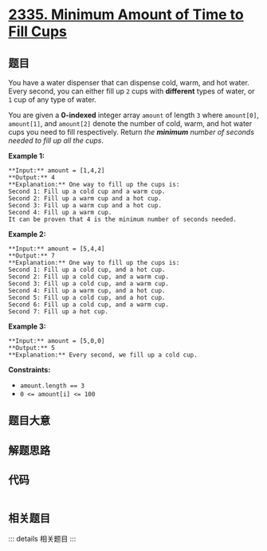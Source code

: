 # [2335. Minimum Amount of Time to Fill Cups](https://leetcode.com/problems/minimum-amount-of-time-to-fill-cups)

## 题目

You have a water dispenser that can dispense cold, warm, and hot water. Every
second, you can either fill up `2` cups with **different** types of water, or
`1` cup of any type of water.

You are given a **0-indexed** integer array `amount` of length `3` where
`amount[0]`, `amount[1]`, and `amount[2]` denote the number of cold, warm, and
hot water cups you need to fill respectively. Return _the **minimum** number
of seconds needed to fill up all the cups_.



**Example 1:**

    
    
    **Input:** amount = [1,4,2]
    **Output:** 4
    **Explanation:** One way to fill up the cups is:
    Second 1: Fill up a cold cup and a warm cup.
    Second 2: Fill up a warm cup and a hot cup.
    Second 3: Fill up a warm cup and a hot cup.
    Second 4: Fill up a warm cup.
    It can be proven that 4 is the minimum number of seconds needed.
    

**Example 2:**

    
    
    **Input:** amount = [5,4,4]
    **Output:** 7
    **Explanation:** One way to fill up the cups is:
    Second 1: Fill up a cold cup, and a hot cup.
    Second 2: Fill up a cold cup, and a warm cup.
    Second 3: Fill up a cold cup, and a warm cup.
    Second 4: Fill up a warm cup, and a hot cup.
    Second 5: Fill up a cold cup, and a hot cup.
    Second 6: Fill up a cold cup, and a warm cup.
    Second 7: Fill up a hot cup.
    

**Example 3:**

    
    
    **Input:** amount = [5,0,0]
    **Output:** 5
    **Explanation:** Every second, we fill up a cold cup.
    



**Constraints:**

  * `amount.length == 3`
  * `0 <= amount[i] <= 100`


## 题目大意

## 解题思路

## 代码

```javascript

```

## 相关题目

::: details 相关题目
:::
